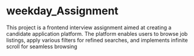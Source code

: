 # weekday_Assignment
This project is a frontend interview assignment aimed at creating a candidate application platform. The platform enables users to browse job listings, apply various filters for refined searches, and implements infinite scroll for seamless browsing
